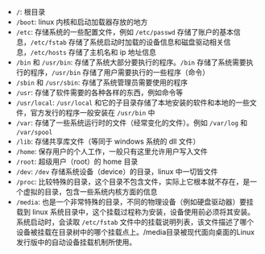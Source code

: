 - `/`: 根目录
- `/boot`: linux 内核和启动加载器存放的地方
- `/etc`: 存储系统的一些配置文件，例如 `/etc/passwd` 存储了账户的基本信息，`/etc/fstab` 存储了系统启动时加载的设备信息和磁盘驱动相关信息，`/etc/hosts` 存储了主机名和 ip 地址信息
- `/bin` 和 `/usr/bin`: 存储了系统大部分要执行的程序。`/bin` 存储了系统需要执行的程序，`/usr/bin` 存储了用户需要执行的一些程序（命令）
- `/sbin` 和 `/usr/sbin`: 存储了系统管理员需要使用的程序
- `/usr`: 存储了软件需要的各种各样的东西，例如命令等
- `/usr/local`: `/usr/local` 和它的子目录存储了本地安装的软件和本地的一些文件，官方发行的程序一般安装在 `/usr/bin` 中
- `/var`: 存储了一些系统运行时的文件（经常变化的文件）。例如 `/var/log` 和 `/var/spool`
- `/lib`: 存储共享库文件（等同于 windows 系统的 dll 文件）
- `/home`: 保存用户的个人工作，一般只有这里允许用户写入文件
- `/root`: 超级用户（root）的 home 目录
- `/dev`: `/dev` 存储系统设备（device）的目录，linux 中一切皆文件
- `/proc`: 比较特殊的目录，这个目录不包含文件，实际上它根本就不存在，是一个虚拟的目录，包含一些系统内核方面的信息
- `/media`: 也是一个非常特殊的目录，不同的物理设备（例如硬盘驱动器）要挂载到 linux 系统目录中，这个挂载过程称为安装，设备使用前必须将其安装。系统启动时，会读取 `/etc/fstab` 文件中的挂载说明列表，该文件描述了哪个设备被挂载在目录树中的哪个挂载点上。/media目录被现代面向桌面的Linux发行版中的自动设备挂载机制所使用。
